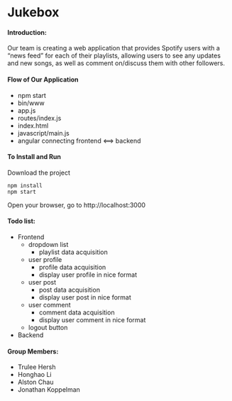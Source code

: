 # Jukebox

#### Introduction:

Our team is creating a web application that provides Spotify users with a “news feed” for each of their playlists, allowing users to see any updates and new songs, as well as comment on/discuss them with other followers.


#### Flow of Our Application
- npm start
- bin/www
- app.js
- routes/index.js
- index.html
- javascript/main.js
- angular connecting frontend <==> backend

#### To Install and Run
Download the project

```
npm install
npm start
```
Open your browser, go to http://localhost:3000

#### Todo list:
- Frontend
    - dropdown list
        - playlist data acquisition
    - user profile
        - profile data acquisition
        - display user profile in nice format
    - user post
        - post data acquisition
        - display user post in nice format
    - user comment
        - comment data acquisition
        - display user comment in nice format
    - logout button
- Backend
    














#### Group Members:
- Trulee Hersh
- Honghao Li
- Alston Chau
- Jonathan Koppelman
